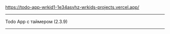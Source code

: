 https://todo-app-wrkid1-1e34asvhz-wrkids-projects.vercel.app/

---------------------------------------
Todo App с таймером (2.3.9)
_______________________________________


